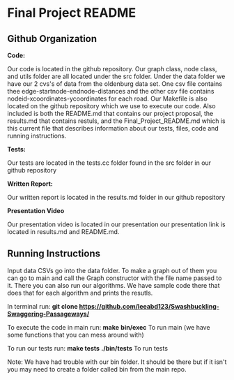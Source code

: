 # Final Project README

## Github Organization ##


**Code:** 

Our code is located in the github repository. Our graph class, node class, and utils folder are all located under the src folder. Under the data folder we have our 2 cvs's of data from the oldenburg data set. One csv file contains thee edge-startnode-endnode-distances and the other csv file contains nodeid-xcoordinates-ycoordinates for each road. Our Makefile is also located on the github repository which we use to execute our code. Also included is both the README.md that contains our project proposal, the results.md that contains restuls, and the Final_Project_README.md which is this current file that describes information about our tests, files, code and running instructions. 

**Tests:**

Our tests are located in the tests.cc folder found in the src folder in our github repository

**Written Report:** 

Our written report is located in the results.md folder in our github repository

**Presentation Video**

Our presentation video is located in our presentation our presentation link is located in results.md and README.md. 

## Running Instructions ##

Input data CSVs go into the data folder.
To make a graph out of them you can go to main and call the Graph constructor with the file name passed to it. There you can also run our algorithms. We have sample code there that does that for each algorithm and prints the resutls.


In terminal run:
**git clone https://github.com/leeabd123/Swashbuckling-Swaggering-Passageways/**

To execute the code in main run:
**make**
**bin/exec** To run main (we have some functions that you can mess around with)

To run our tests run:
**make tests**
**./bin/tests** To run tests 

Note: We have had trouble with our bin folder. It should be there but if it isn't you may need to create a folder called bin from the main repo.
